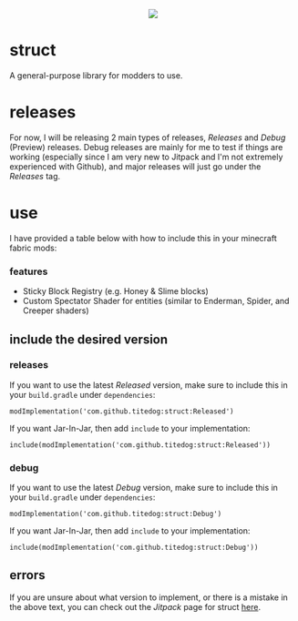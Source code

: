 
<p align="center">
  <img src="https://user-images.githubusercontent.com/71283197/213920742-40ceeba7-4c84-4fe9-8f12-cb8705166e3e.png" />
</p>

# struct
A general-purpose library for modders to use.

# releases
For now, I will be releasing 2 main types of releases, *Releases* and *Debug* (Preview) releases. Debug releases are mainly for me to test if things are working (especially since I am very new to Jitpack and I'm not extremely experienced with Github), and major releases will just go under the *Releases* tag.

# use
I have provided a table below with how to include this in your minecraft fabric mods:

### features

* Sticky Block Registry (e.g. Honey & Slime blocks)
* Custom Spectator Shader for entities (similar to Enderman, Spider, and Creeper shaders)

## include the desired version
### releases
If you want to use the latest *Released* version, make sure to include this in your `build.gradle` under `dependencies`:
```
modImplementation('com.github.titedog:struct:Released')
```

If you want Jar-In-Jar, then add `include` to your implementation:
```
include(modImplementation('com.github.titedog:struct:Released'))
```

### debug
If you want to use the latest *Debug* version, make sure to include this in your `build.gradle` under `dependencies`:
```
modImplementation('com.github.titedog:struct:Debug')
```

If you want Jar-In-Jar, then add `include` to your implementation:
```
include(modImplementation('com.github.titedog:struct:Debug'))
```

## errors
If you are unsure about what version to implement, or there is a mistake in the above text, you can check out the *Jitpack* page for struct [here](https://jitpack.io/#titedog/struct).
